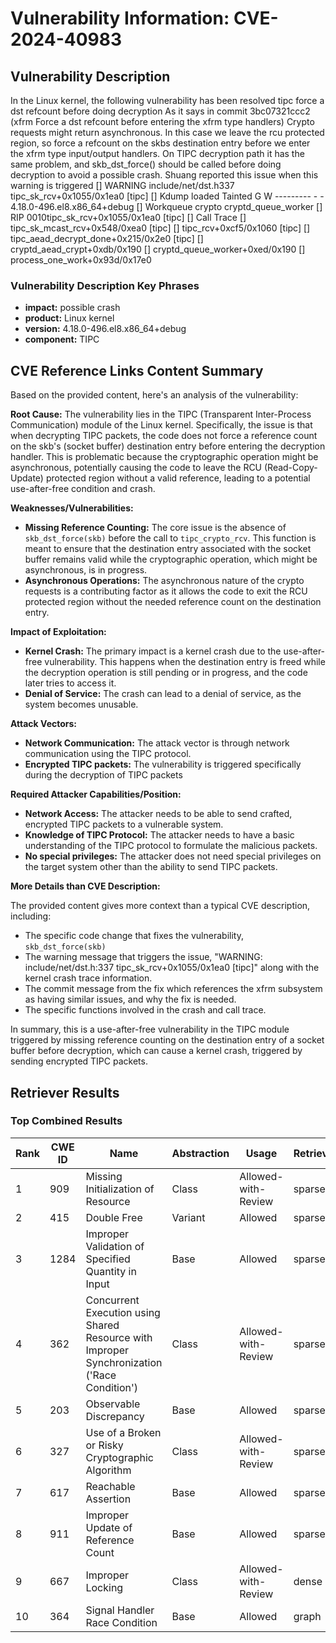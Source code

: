 # Vulnerability Information: CVE-2024-40983

## Vulnerability Description
In the Linux kernel, the following vulnerability has been resolved tipc force a dst refcount before doing decryption As it says in commit 3bc07321ccc2 (xfrm Force a dst refcount before entering the xfrm type handlers) Crypto requests might return asynchronous. In this case we leave the rcu protected region, so force a refcount on the skbs destination entry before we enter the xfrm type input/output handlers. On TIPC decryption path it has the same problem, and skb_dst_force() should be called before doing decryption to avoid a possible crash. Shuang reported this issue when this warning is triggered [] WARNING include/net/dst.h337 tipc_sk_rcv+0x1055/0x1ea0 [tipc] [] Kdump loaded Tainted G W --------- - - 4.18.0-496.el8.x86_64+debug [] Workqueue crypto cryptd_queue_worker [] RIP 0010tipc_sk_rcv+0x1055/0x1ea0 [tipc] [] Call Trace [] tipc_sk_mcast_rcv+0x548/0xea0 [tipc] [] tipc_rcv+0xcf5/0x1060 [tipc] [] tipc_aead_decrypt_done+0x215/0x2e0 [tipc] [] cryptd_aead_crypt+0xdb/0x190 [] cryptd_queue_worker+0xed/0x190 [] process_one_work+0x93d/0x17e0

### Vulnerability Description Key Phrases
- **impact:** possible crash
- **product:** Linux kernel
- **version:** 4.18.0-496.el8.x86_64+debug
- **component:** TIPC

## CVE Reference Links Content Summary
Based on the provided content, here's an analysis of the vulnerability:

**Root Cause:**
The vulnerability lies in the TIPC (Transparent Inter-Process Communication) module of the Linux kernel. Specifically, the issue is that when decrypting TIPC packets, the code does not force a reference count on the skb's (socket buffer) destination entry before entering the decryption handler. This is problematic because the cryptographic operation might be asynchronous, potentially causing the code to leave the RCU (Read-Copy-Update) protected region without a valid reference, leading to a potential use-after-free condition and crash.

**Weaknesses/Vulnerabilities:**
- **Missing Reference Counting:** The core issue is the absence of `skb_dst_force(skb)` before the call to `tipc_crypto_rcv`. This function is meant to ensure that the destination entry associated with the socket buffer remains valid while the cryptographic operation, which might be asynchronous, is in progress.
- **Asynchronous Operations:** The asynchronous nature of the crypto requests is a contributing factor as it allows the code to exit the RCU protected region without the needed reference count on the destination entry.

**Impact of Exploitation:**
- **Kernel Crash:** The primary impact is a kernel crash due to the use-after-free vulnerability. This happens when the destination entry is freed while the decryption operation is still pending or in progress, and the code later tries to access it.
- **Denial of Service:** The crash can lead to a denial of service, as the system becomes unusable.

**Attack Vectors:**
- **Network Communication:** The attack vector is through network communication using the TIPC protocol.
- **Encrypted TIPC packets:** The vulnerability is triggered specifically during the decryption of TIPC packets

**Required Attacker Capabilities/Position:**
- **Network Access:** The attacker needs to be able to send crafted, encrypted TIPC packets to a vulnerable system.
- **Knowledge of TIPC Protocol:** The attacker needs to have a basic understanding of the TIPC protocol to formulate the malicious packets.
- **No special privileges:** The attacker does not need special privileges on the target system other than the ability to send TIPC packets.

**More Details than CVE Description:**

The provided content gives more context than a typical CVE description, including:
- The specific code change that fixes the vulnerability, `skb_dst_force(skb)`
- The warning message that triggers the issue, "WARNING: include/net/dst.h:337 tipc\_sk\_rcv+0x1055/0x1ea0 [tipc]" along with the kernel crash trace information.
- The commit message from the fix which references the xfrm subsystem as having similar issues, and why the fix is needed.
- The specific functions involved in the crash and call trace.

In summary, this is a use-after-free vulnerability in the TIPC module triggered by missing reference counting on the destination entry of a socket buffer before decryption, which can cause a kernel crash, triggered by sending encrypted TIPC packets.

## Retriever Results

### Top Combined Results

| Rank | CWE ID | Name | Abstraction | Usage  | Retrievers | Individual Scores |
|------|--------|------|-------------|-------|------------|-------------------|
| 1 | 909 | Missing Initialization of Resource | Class | Allowed-with-Review | sparse | 0.180 |
| 2 | 415 | Double Free | Variant | Allowed | sparse | 0.160 |
| 3 | 1284 | Improper Validation of Specified Quantity in Input | Base | Allowed | sparse | 0.153 |
| 4 | 362 | Concurrent Execution using Shared Resource with Improper Synchronization ('Race Condition') | Class | Allowed-with-Review | sparse | 0.151 |
| 5 | 203 | Observable Discrepancy | Base | Allowed | sparse | 0.149 |
| 6 | 327 | Use of a Broken or Risky Cryptographic Algorithm | Class | Allowed-with-Review | sparse | 0.149 |
| 7 | 617 | Reachable Assertion | Base | Allowed | sparse | 0.146 |
| 8 | 911 | Improper Update of Reference Count | Base | Allowed | sparse | 0.145 |
| 9 | 667 | Improper Locking | Class | Allowed-with-Review | dense | 0.481 |
| 10 | 364 | Signal Handler Race Condition | Base | Allowed | graph | 0.003 |

